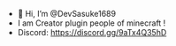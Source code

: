- 👋 Hi, I’m @DevSasuke1689
- I am Creator plugin people of minecraft !
- Discord: https://discord.gg/9aTx4Q35hD
